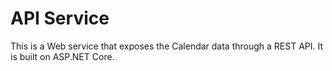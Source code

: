 # API Service

This is a Web service that exposes the Calendar data through a REST API.
It is built on ASP.NET Core.